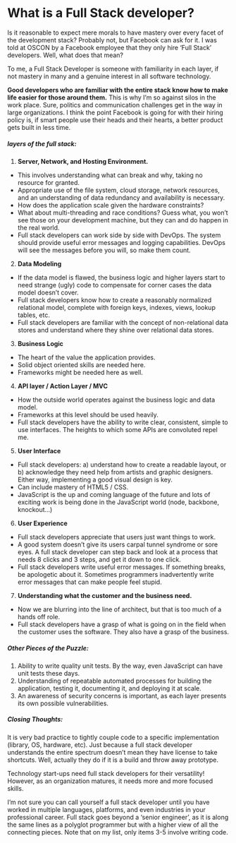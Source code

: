 What is a Full Stack developer?
=========================

Is it reasonable to expect mere morals to have mastery over every facet of the development stack? Probably not, but Facebook can ask for it. I was told at OSCON by a Facebook employee that they only hire ‘Full Stack’ developers.  Well, what does that mean?

To me, a Full Stack Developer is someone with familiarity in each layer, if not mastery in many and a genuine interest in all software technology.

**Good developers who are familiar with the entire stack know how to make life easier for those around them.** This is why I’m so against silos in the work place. Sure, politics and communication challenges get in the way in large organizations. I think the point Facebook is going for with their hiring policy is, if smart people use their heads and their hearts, a better product gets built in less time.

##### **layers of the full stack:**

1. **Server, Network, and Hosting Environment.**
  - This involves understanding what can break and why, taking no resource for granted.
  - Appropriate use of the file system, cloud storage, network resources, and an understanding of data redundancy and availability is necessary.
  - How does the application scale given the hardware constraints?
  - What about multi-threading and race conditions? Guess what, you won’t see those on your development machine, but they can and do happen in the real world.
  - Full stack developers can work side by side with DevOps. The system should provide useful error messages and logging capabilities. DevOps will see the messages before you will, so make them count.
2. **Data Modeling**
  - If the data model is flawed, the business logic and higher layers start to need strange (ugly) code to compensate for corner cases the data model doesn’t cover.
  - Full stack developers know how to create a reasonably normalized relational model, complete with foreign keys, indexes, views, lookup tables, etc.
  - Full stack developers are familiar with the concept of non-relational data stores and understand where they shine over relational data stores.
3. **Business Logic**
  - The heart of the value the application provides.
  - Solid object oriented skills are needed here.
  - Frameworks might be needed here as well.
4. **API layer / Action Layer / MVC**
  - How the outside world operates against the business logic and data model.
  - Frameworks at this level should be used heavily.
  - Full stack developers have the ability to write clear, consistent, simple to use interfaces. The heights to which some APIs are convoluted repel me.
5. **User Interface**
  - Full stack developers: a) understand how to create a readable layout, or b) acknowledge they need help from artists and graphic designers. Either way, implementing a good visual design is key.
  - Can include mastery of HTML5 / CSS.
  - JavaScript is the up and coming language of the future and lots of exciting work is being done in the JavaScript world (node, backbone, knockout…)
6. **User Experience**
  - Full stack developers appreciate that users just want things to work.
  - A good system doesn’t give its users carpal tunnel syndrome or sore eyes. A full stack developer can step back and look at a process that needs 8 clicks and 3 steps, and get it down to one click.
  - Full stack developers write useful error messages. If something breaks, be apologetic about it. Sometimes programmers inadvertently write error messages that can make people feel stupid.
7. **Understanding what the customer and the business need.**
  - Now we are blurring into the line of architect, but that is too much of a hands off role.
  - Full stack developers have a grasp of what is going on in the field when the customer uses the software. They also have a grasp of the business.
 

##### **Other Pieces of the Puzzle:**

1. Ability to write quality unit tests. By the way, even JavaScript can have unit tests these days.
2. Understanding of repeatable automated processes for building the application, testing it, documenting it, and deploying it at scale.
3. An awareness of security concerns is important, as each layer presents its own possible vulnerabilities.
 

##### **Closing Thoughts:**

It is very bad practice to tightly couple code to a specific implementation (library, OS, hardware, etc). Just because a full stack developer understands the entire spectrum doesn’t mean they have license to take shortcuts. Well, actually they do if it is a build and throw away prototype.

Technology start-ups need full stack developers for their versatility!  However, as an organization matures, it needs more and more focused skills.

I’m not sure you can call yourself a full stack developer until you have worked in multiple languages, platforms, and even industries in your professional career. Full stack goes beyond a ‘senior engineer’, as it is along the same lines as a polyglot programmer but with a higher view of all the connecting pieces. Note that on my list, only items 3-5 involve writing code.

